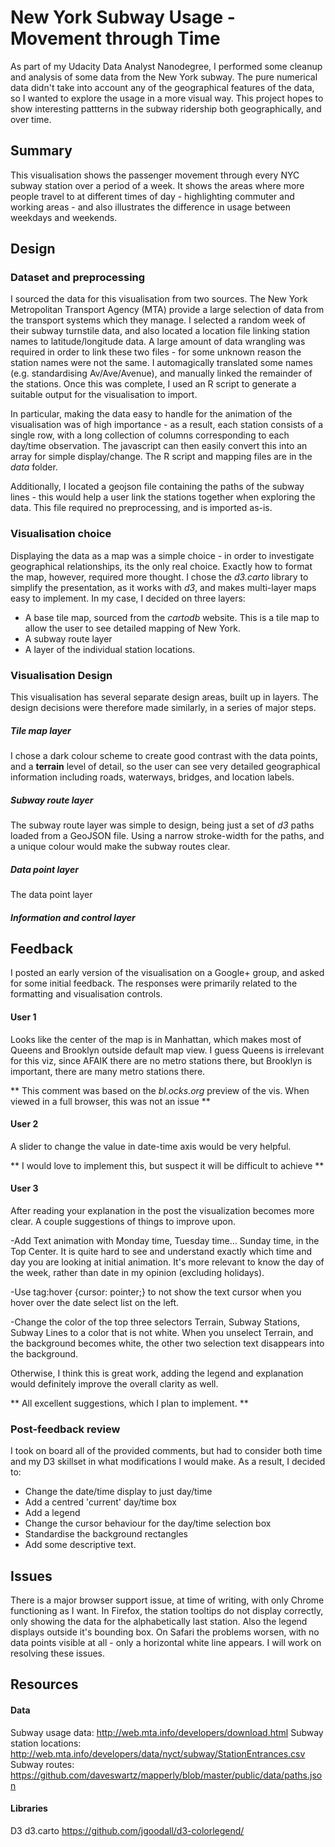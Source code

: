 # New York Subway Usage - Movement through Time

As part of my Udacity Data Analyst Nanodegree, I performed some cleanup and analysis of some data from the New York subway. The pure numerical data didn't take into account any of the geographical features of the data, so I wanted to explore the usage in a more visual way. This project hopes to show interesting pattterns in the subway ridership both geographically, and over time.


## Summary

This visualisation shows the passenger movement through every NYC subway station over a period of a week. It shows the areas where more people travel to at different times of day - highlighting commuter and working areas - and also illustrates the difference in usage between weekdays and weekends. 

## Design

### Dataset and preprocessing

I sourced the data for this visualisation from two sources. The New York Metropolitan Transport Agency (MTA) provide a large selection of data from the transport systems which they manage. I selected a random week of their subway turnstile data, and also located a location file linking station names to latitude/longitude data. A large amount of data wrangling was required in order to link these two files - for some unknown reason the station names were not the same. I automagically translated some names (e.g. standardising Av/Ave/Avenue), and manually linked the remainder of the stations. Once this was complete, I used an R script to generate a suitable output for the visualisation to import. 

In particular, making the data easy to handle for the animation of the visualisation was of high importance - as a result, each station consists of a single row, with a long collection of columns corresponding to each day/time observation. The javascript can then easily convert this into an array for simple display/change. The R script and mapping files are in the *data* folder.

Additionally, I located a geojson file containing the paths of the subway lines - this would help a user link the stations together when exploring the data. This file required no preprocessing, and is imported as-is.

### Visualisation choice

Displaying the data as a map was a simple choice - in order to investigate geographical relationships, its the only real choice. Exactly how to format the map, however, required more thought. I chose the *d3.carto* library to simplify the presentation, as it works with *d3*, and makes multi-layer maps easy to implement. In my case, I decided on three layers:

- A base tile map, sourced from the *cartodb* website. This is a tile map to allow the user to see detailed mapping of New York.
- A subway route layer
- A layer of the individual station locations.

### Visualisation Design

This visualisation has several separate design areas, built up in layers. The design decisions were therefore made similarly, in a series of major steps.

##### Tile map layer

I chose a dark colour scheme to create good contrast with the data points, and a **terrain** level of detail, so the user can see very detailed geographical information including roads, waterways, bridges, and location labels.

##### Subway route layer

The subway route layer was simple to design, being just a set of *d3* paths loaded from a GeoJSON file. Using a narrow stroke-width for the paths, and a unique colour would make the subway routes clear.

##### Data point layer

The data point layer 

##### Information and control layer


## Feedback

I posted an early version of the visualisation on a Google+ group, and asked for some initial feedback. The responses were primarily related to the formatting and visualisation controls.

#### User 1
Looks like the center of the map is in Manhattan, which makes most of Queens and Brooklyn outside default map view. I guess Queens is irrelevant for this viz, since AFAIK there are no metro stations there, but Brooklyn is important, there are many metro stations there.

** This comment was based on the *bl.ocks.org* preview of the vis. When viewed in a full browser, this was not an issue **

#### User 2
A slider to change the value in date-time axis would be very helpful.

** I would love to implement this, but suspect it will be difficult to achieve **

#### User 3
After reading your explanation in the post the visualization becomes more clear. A couple suggestions of things to improve upon.

-Add Text animation with Monday time, Tuesday time... Sunday time, in the Top Center. It is quite hard to see and understand exactly which time and day you are looking at initial animation. It's more relevant to know the day of the week, rather than date in my opinion (excluding holidays).

-Use tag:hover {cursor: pointer;} to not show the text cursor when you hover over the date select list on the left. 

-Change the color of the top three selectors Terrain, Subway Stations, Subway Lines to a color that is not white. When you unselect Terrain, and the background becomes white, the other two selection text disappears into the background.

Otherwise, I think this is great work, adding the legend and explanation would definitely improve the overall clarity as well.

** All excellent suggestions, which I plan to implement. **

### Post-feedback review

I took on board all of the provided comments, but had to consider both time and my D3 skillset in what modifications I would make. As a result, I decided to:
- Change the date/time display to just day/time
- Add a centred 'current' day/time box
- Add a legend 
- Change the cursor behaviour for the day/time selection box
- Standardise the background rectangles
- Add some descriptive text.


## Issues

There is a major browser support issue, at time of writing, with only Chrome functioning as I want. In Firefox, the station tooltips do not display correctly, only showing the data for the alphabetically last station. Also the legend displays outside it's bounding box. On Safari the problems worsen, with no data points visible at all - only a horizontal white line appears. I will work on resolving these issues.

## Resources

#### Data

Subway usage data: http://web.mta.info/developers/download.html
Subway station locations: http://web.mta.info/developers/data/nyct/subway/StationEntrances.csv
Subway routes: https://github.com/daveswartz/mapperly/blob/master/public/data/paths.json

#### Libraries

D3
d3.carto
https://github.com/jgoodall/d3-colorlegend/
